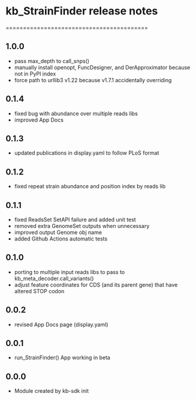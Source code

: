 # kb_StrainFinder release notes
=========================================

1.0.0
-----
* pass max_depth to call_snps()
* manually install openopt, FuncDesigner, and DerApproximator because not in PyPI index
* force path to urllib3 v1.22 because v1.7.1 accidentally overriding

0.1.4
-----
* fixed bug with abundance over multiple reads libs
* improved App Docs

0.1.3
-----
* updated publications in display.yaml to follow PLoS format

0.1.2
-----
* fixed repeat strain abundance and position index by reads lib

0.1.1
-----
* fixed ReadsSet SetAPI failure and added unit test
* removed extra GenomeSet outputs when unnecessary
* improved output Genome obj name
* added Github Actions automatic tests

0.1.0
-----
* porting to multiple input reads libs to pass to kb_meta_decoder.call_variants()
* adjust feature coordinates for CDS (and its parent gene) that have altered STOP codon

0.0.2
-----
* revised App Docs page (display.yaml)

0.0.1
-----
* run_StrainFinder() App working in beta

0.0.0
-----
* Module created by kb-sdk init
